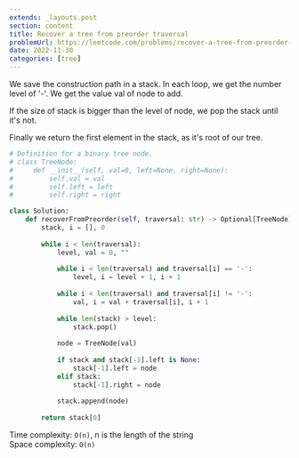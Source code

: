 ```yaml
---
extends: _layouts.post
section: content
title: Recover a tree from preorder traversal
problemUrl: https://leetcode.com/problems/recover-a-tree-from-preorder-traversal/
date: 2022-11-30
categories: [tree]
---
```


We save the construction path in a stack. In each loop, we get the number level of '-'. We get the value val of node to add. 

If the size of stack is bigger than the level of node, we pop the stack until it's not.

Finally we return the first element in the stack, as it's root of our tree.

```python
# Definition for a binary tree node.
# class TreeNode:
#     def __init__(self, val=0, left=None, right=None):
#         self.val = val
#         self.left = left
#         self.right = right

class Solution:
    def recoverFromPreorder(self, traversal: str) -> Optional[TreeNode]:
        stack, i = [], 0
        
        while i < len(traversal):
            level, val = 0, ""
            
            while i < len(traversal) and traversal[i] == '-':
                level, i = level + 1, i + 1
            
            while i < len(traversal) and traversal[i] != '-':
                val, i = val + traversal[i], i + 1
            
            while len(stack) > level:
                stack.pop()
            
            node = TreeNode(val)
            
            if stack and stack[-1].left is None:
                stack[-1].left = node
            elif stack:
                stack[-1].right = node
            
            stack.append(node)
        
        return stack[0]
```

Time complexity: `O(n)`, n is the length of the string <br/>
Space complexity: `O(n)`
